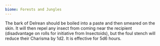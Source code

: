 ```yaml
---
biome: Forests and Jungles
---
```

The bark of Delrean should be boiled into a paste and then smeared on the skin. It will then repel any insect from coming near the recipient (disadvantage on rolls for initiative from Insectoids), but the foul stench will reduce their Charisma by 1d2. It is effective for 5d6 hours. 

